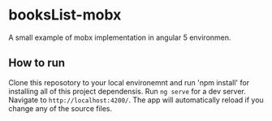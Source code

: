 # booksList-mobx

A small example of mobx implementation in angular 5 environmen.

## How to run
Clone this reposotory to your local environemnt and run 'npm install' for installing all of this project dependensis.
Run `ng serve` for a dev server. Navigate to `http://localhost:4200/`. The app will automatically reload if you change any of the source files.

